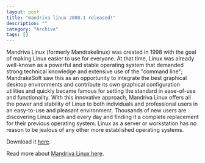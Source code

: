 ```yaml
--- 
layout: post 
title: "mandriva linux 2008.1 released!"
description: ""
category: "Archive"
tags: []
---  
```

Mandriva Linux (formerly Mandrakelinux) was created in 1998 with the goal of making Linux easier to use for everyone.
 At that time, Linux was already well-known as a powerful and stable operating system that demanded strong technical knowledge and extensive use of the "command line"; MandrakeSoft saw this as an opportunity to integrate the best graphical desktop environments and contribute its own graphical configuration utilities and quickly became famous for setting the standard in ease-of-use and functionality.
 With this innovative approach, Mandriva Linux offers all the power and stability of Linux to both individuals and professional users in an easy-to-use and pleasant environment.
 Thousands of new users are discovering Linux each and every day and finding it a complete replacement for their previous operating system. Linux as a server or workstation has no reason to be jealous of any other more established operating systems.

Download it <a href="http://www.mandriva.com/en/download">here</a>.

Read more about <a href="http://www.mandriva.com/">Mandriva Linux here</a>.
